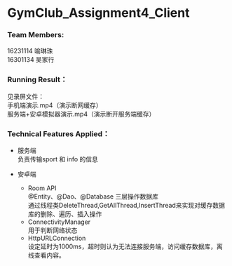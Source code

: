 # GymClub_Assignment4_Client
### Team Members:
16231114 喻琳珠  
16301134 吴家行

### Running Result：
见录屏文件：  
手机端演示.mp4（演示断网缓存）  
服务端+安卓模拟器演示.mp4（演示断开服务端缓存）

### Technical Features Applied：
- 服务端  
负责传输sport 和 info 的信息

- 安卓端  
    - Room API  
    @Entity、@Dao、@Database 三层操作数据库  
    通过线程类DeleteThread,GetAllThread,InsertThread来实现对缓存数据库的删除、遍历、插入操作
    - ConnectivityManager  
    用于判断网络状态
    - HttpURLConnection  
    设定延时为1000ms，超时则认为无法连接服务端，访问缓存数据库，离线查看内容。
